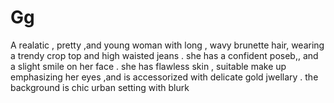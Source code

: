 # Gg
A realatic , pretty ,and young woman with long , wavy brunette hair, wearing a trendy crop top and high waisted jeans . she has a confident poseb,, and a slight smile on her face . she has flawless skin , suitable make up emphasizing her eyes ,and is accessorized with delicate gold jwellary . the background is chic urban setting with blurk
